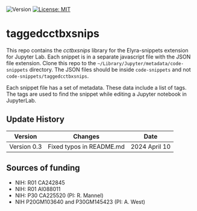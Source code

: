 ![Version](https://img.shields.io/static/v1?label=taggedcctbxsnips&message=0.1&color=brightcolor)
[![License: MIT](https://img.shields.io/badge/License-MIT-blue.svg)](https://opensource.org/licenses/MIT)


# taggedcctbxsnips

This repo contains the *cctbxsnips* library for the Elyra-snippets extension for Jupyter Lab.
Each snippet is in a separate javascript file with the JSON file extension.
Clone this repo to the `~/Library/Jupyter/metadata/code-snippets` directory.
The JSON files should be inside `code-snippets` and not `code-snippets/taggedcctbxsnips`. 

Each snippet file has a set of metadata.
These data include a list of tags.
The tags are used to find the snippet while editing a Jupyter notebook in JupyterLab.

## Update History

|Version      | Changes                                         | Date            |
|:-----------:|:-----------------------------------------------:|:---------------:|
| Version 0.3 |  Fixed typos in README.md                       | 2024 April 10    |


## Sources of funding

- NIH: R01 CA242845
- NIH: R01 AI088011
- NIH: P30 CA225520 (PI: R. Mannel)
- NIH P20GM103640 and P30GM145423 (PI: A. West)
